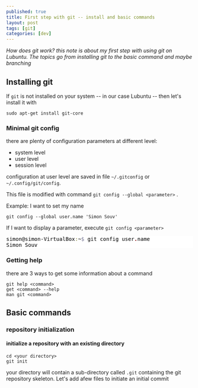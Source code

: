 ```yaml
---
published: true
title: First step with git -- install and basic commands
layout: post
tags: [git]
categories: [dev]
---
```

*How does git work? this note is about my first step with using git on Lubuntu. The topics go from installing git to the basic command and maybe branching*

<!--excerpt-->

## Installing git

If `git` is not installed on your system -- in our case Lubuntu -- then let's install it with

    sudo apt-get install git-core

### Minimal git config

there are plenty of configuration parameters at different level:
* system level
* user level
* session level

configuration at user level are saved in file `~/.gitconfig` or `~/.config/git/config`. 

This file is modified with command `git config --global <parameter>` . 

Example: I want to set my name

    git config --global user.name 'Simon Souv'

If I want to display a parameter, execute `git config <parameter>` 

<pre style='color:#000000;background:#ffffff;'>simon@simon-VirtualBox<span style='color:#808030; '>:</span>~<span style='color:#797997; '>$</span> git config user<span style='color:#800000; font-weight:bold; '>.</span>name
Simon Souv
</pre>

### Getting help

there are 3 ways to get some information about a command

~~~
git help <command>
get <command> --help
man git <command>
~~~

## Basic commands

### repository initialization

#### initialize a repository with an existing directory

~~~
cd <your directory>
git init
~~~
your directory will contain a sub-directory called `.git` containing the git repository skeleton. Let's add afew files to initiate an initial commit




